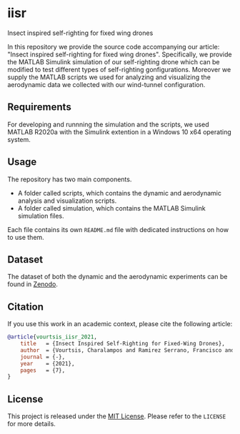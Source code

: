 # iisr
Insect inspired self-righting for fixed wing drones

In this repository we provide the source code accompanying our article: "Insect inspired self-righting for fixed wing drones".
Specifically, we provide the MATLAB Simulink simulation of our self-righting drone which can be modified to test different types of self-righting gonfigurations. 
Moreover we supply the MATLAB scripts we used for analyzing and visualizing the aerodynamic data we collected with our wind-tunnel configuration. 

## Requirements
For developing and runnning the simulation and the scripts, we used MATLAB R2020a with the Simulink extention in a Windows 10 x64 operating system.

## Usage
The repository has two main components. 
- A folder called scripts, which contains the dynamic and aerodynamic analysis and visualization scripts.
- A folder called simulation, which contains the MATLAB Simulink simulation files.

Each file contains its own `README.md` file with dedicated instructions on how to use them.

## Dataset
The dataset of both the dynamic and the aerodynamic experiments can be found in [Zenodo](10.5281/zenodo.4568184).

## Citation 
If you use this work in an academic context, please cite the following article:
```bibtex
@article{vourtsis_iisr_2021,
    title   = {Insect Inspired Self-Righting for Fixed-Wing Drones},
    author  = {Vourtsis, Charalampos and Ramirez Serrano, Francisco and Casas Rochel, Victor and Stewart, William and Floreano, Dario},
    journal = {-},
    year    = {2021},
    pages   = {7},
}
```
## License
This project is released under the [MIT License](https://opensource.org/licenses/MIT). Please refer to the `LICENSE` for more details.

